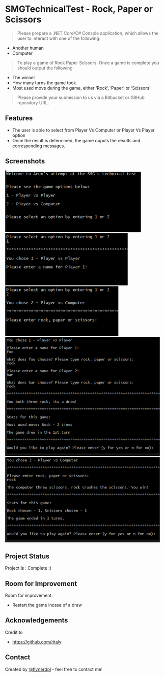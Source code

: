 # SMGTechnicalTest - Rock, Paper or Scissors
> Please prepare a .NET Core/C# Console application, which allows the user to interact with one of
the following:
- Another human
- Computer
>To play a game of Rock Paper Scissors.
>Once a game is complete you should output the following
- The winner
- How many turns the game took
- Most used move during the game, either ‘Rock’, ‘Paper’ or ‘Scissors’
>Please provide your submission to us via a Bitbucket or GitHub repository URL.

## Features
- The user is able to select from Player Vs Computer or Player Vs Player option
- Once the result is determined, the game ouputs the results and corresponding messages.

## Screenshots
![Example screenshot](./Screenshots/1.PNG)
![Example screenshot](./Screenshots/2.PNG)
![Example screenshot](./Screenshots/3.PNG)
![Example screenshot](./Screenshots/4.PNG)
![Example screenshot](./Screenshots/5.PNG)

## Project Status
Project is : Complete :)


## Room for Improvement

Room for improvement:
- Restart the game incase of a draw

## Acknowledgements
Credit to 
- https://github.com/ritaly


## Contact
Created by [@flynerdpl](https://www.flynerd.pl/) - feel free to contact me!


<!-- Optional -->
<!-- ## License -->
<!-- This project is open source and available under the [... License](). -->

<!-- You don't have to include all sections - just the one's relevant to your project -->
